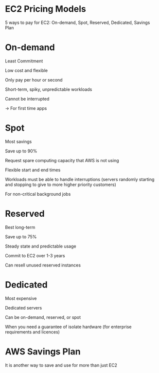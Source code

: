 # EC2 Pricing Models

5 ways to pay for EC2: On-demand, Spot, Reserved, Dedicated, Savings Plan

# On-demand

Least Commitment

Low cost and flexible

Only pay per hour or second

Short-term, spiky, unpredictable workloads

Cannot be interrupted

→ For first time apps

# Spot

Most savings

Save up to 90%

Request spare computing capacity that AWS is not using

Flexible start and end times

Workloads must be able to handle interruptions (servers randomly starting and stopping to give to more higher priority customers)

For non-critical background jobs

# Reserved

Best long-term

Save up to 75%

Steady state and predictable usage

Commit to EC2 over 1-3 years

Can resell unused reserved instances

# Dedicated

Most expensive

Dedicated servers

Can be on-demand, reserved, or spot

When you need a guarantee of isolate hardware (for enterprise requirements and licences)

# AWS Savings Plan

It is another way to save and use for more than just EC2